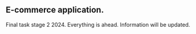 ## E-commerce application.

Final task stage 2 2024.
Everything is ahead. Information will be updated.